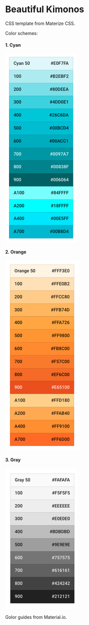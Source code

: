 # Beautiful Kimonos

CSS template from Materize CSS. 

Color schemes:

#### 1. Cyan

![cyan](./img/color_guide_cyan.png)

#### 2. Orange

![orange](./img/color_guide_orange.png)

#### 3. Gray

![gray](./img/color_guide_gray.png)

Golor guides from Material.io.
